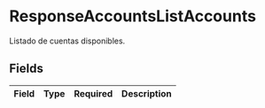 # ResponseAccountsListAccounts

Listado de cuentas disponibles.


## Fields

| Field       | Type        | Required    | Description |
| ----------- | ----------- | ----------- | ----------- |